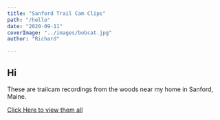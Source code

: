 ```yaml
---
title: "Sanford Trail Cam Clips"
path: "/hello"
date: "2020-09-11"
coverImage: "../images/bobcat.jpg"
author: "Richard"

---
```


> 
## Hi

These are trailcam recordings from the woods near my home in Sanford, Maine.  

[Click Here to view them all](https://sanfordtrailcam.com/showcase)
